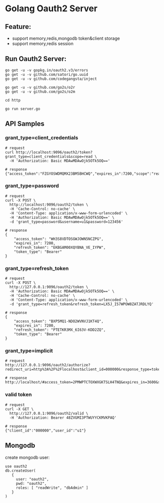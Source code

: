 # Golang Oauth2 Server

## Feature:
- support memory,redis,mongodb token&client storage
- support memory,redis session

## Run Oauth2 Server:

```
go get -u -v gopkg.in/oauth2.v3/errors
go get -u -v github.com/satori/go.uuid
go get -u -v github.com/codegangsta/inject

go get -u -v github.com/go2s/o2r
go get -u -v github.com/go2s/o2m

cd http

go run server.go
```

## API Samples

### grant_type=client_credentials

```
# request
curl http://localhost:9096/oauth2/token?grant_type=client_credentials&scope=read \
  -H 'Authorization: Basic MDAwMDAwOjk5OTk5OQ=='

# response
{"access_token":"FZGYOSWDMQMX23BM5BHCWQ","expires_in":7200,"scope":"read","token_type":"Bearer"}
```

### grant_type=password

```
# request
curl -X POST \
  http://localhost:9096/oauth2/token \
  -H 'Cache-Control: no-cache' \
  -H 'Content-Type: application/x-www-form-urlencoded' \
  -H 'Authorization: Basic MDAwMDAwOjk5OTk5OQ==' \
  -d 'grant_type=password&username=u1&password=123456'

# response
{
    "access_token": "WH3S8VDTOSGWJOWN5NCZPG",
    "expires_in": 7200,
    "refresh_token": "EKBGAM00XQYBNA_VE_IYPW",
    "token_type": "Bearer"
}
```

### grant_type=refresh_token

```
# request
curl -X POST \
  http://127.0.0.1:9096/oauth2/token \
  -H 'Authorization: Basic MDAwMDAwOjk5OTk5OQ==' \
  -H 'Cache-Control: no-cache' \
  -H 'Content-Type: application/x-www-form-urlencoded' \
  -d 'grant_type=refresh_token&refresh_token=LX5J_I57WPOW8ZATJRDLYQ'

# response
{
    "access_token": "BXP5MQ1-NDO2WVNVJ1KT4Q",
    "expires_in": 7200,
    "refresh_token": "PTETKR3MX_6I63V-KDD2ZQ",
    "token_type": "Bearer"
}
```

### grant_type=implicit

```
# request
http://127.0.0.1:9096/oauth2/authorize?redirect_uri=http%3A%2F%2Flocalhost&client_id=000000&response_type=token&state=xyz&scope=read

# response
http://localhost/#access_token=2PMWPTCTOXWXGKTSLH4TNQ&expires_in=3600&scope=read&state=xyz&token_type=Bearer
```

### valid token

```
# request
curl -X GET \
  http://127.0.0.1:9096/oauth2/valid \
  -H 'Authorization: Bearer 48ZVGMI3PTWUYYCKMVKPAQ'

# response
{"client_id":"000000","user_id":"u1"}
```


## Mongodb

create mongodb user:

```
use oauth2
db.createUser(
   {
     user: "oauth2",
     pwd: "oauth2",
     roles: [ "readWrite", "dbAdmin" ]
   }
)
```
